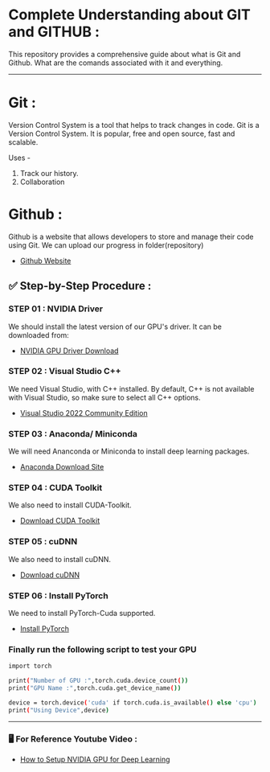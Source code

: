 # Complete Understanding about GIT and GITHUB : 
This repository provides a comprehensive guide about what is Git and Github. What are the comands associated with it and everything.

---

# Git :
Version Control System is a tool that helps to track changes in code. Git is a Version Control System. It is popular, free and open source, fast and scalable.   

Uses -
1. Track our history.
2. Collaboration

# Github :
Github is a website that allows developers to store and manage their code using Git. We can upload our progress in folder(repository)
- [Github Website](https://github.com)



## ✅ Step-by-Step Procedure :

### STEP 01 : NVIDIA Driver  

We should install the latest version of our GPU's driver. It can be downloaded from:   
- [NVIDIA GPU Driver Download](https://www.nvidia.com/en-us/drivers/)

### STEP 02 : Visual Studio C++

We need Visual Studio, with C++ installed. By default, C++ is not available with Visual Studio, so make sure to select all C++ options.  
- [Visual Studio 2022 Community Edition](https://visualstudio.microsoft.com/vs/community/)

### STEP 03 : Anaconda/ Miniconda

We will need Ananconda or Miniconda to install deep learning packages.  
- [Anaconda Download Site](https://www.anaconda.com/download)

### STEP 04 : CUDA Toolkit

We also need to install CUDA-Toolkit.  
- [Download CUDA Toolkit ](https://developer.nvidia.com/cuda-toolkit-archive)

### STEP 05 : cuDNN

We also need to install cuDNN.  
- [Download cuDNN](https://developer.nvidia.com/rdp/cudnn-archive)

### STEP 06 : Install PyTorch
We need to install PyTorch-Cuda supported. 
- [Install PyTorch](https://pytorch.org/get-started/locally/)

### Finally run the following script to test your GPU
```bash
import torch

print("Number of GPU :",torch.cuda.device_count())
print("GPU Name :",torch.cuda.get_device_name())

device = torch.device('cuda' if torch.cuda.is_available() else 'cpu')
print("Using Device",device)
```
--- 
### 🖥️ For Reference Youtube Video : 
- [How to Setup NVIDIA GPU for Deep Learning](https://youtu.be/nATRPPZ5dGE?feature=shared)
